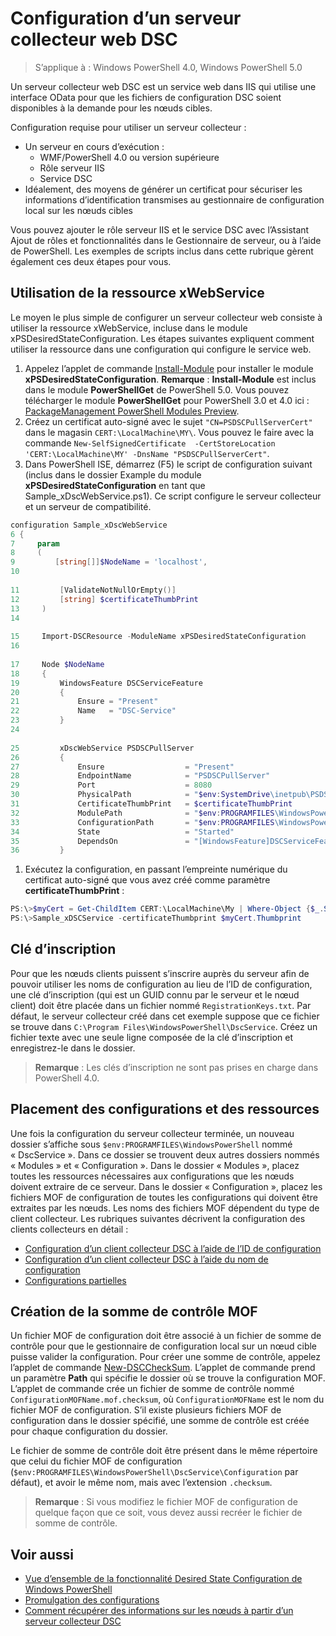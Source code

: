 # Configuration d’un serveur collecteur web DSC

> S’applique à : Windows PowerShell 4.0, Windows PowerShell 5.0

Un serveur collecteur web DSC est un service web dans IIS qui utilise une interface OData pour que les fichiers de configuration DSC soient disponibles à la demande pour les nœuds cibles.

Configuration requise pour utiliser un serveur collecteur :

* Un serveur en cours d’exécution :
  - WMF/PowerShell 4.0 ou version supérieure
  - Rôle serveur IIS
  - Service DSC
* Idéalement, des moyens de générer un certificat pour sécuriser les informations d’identification transmises au gestionnaire de configuration local sur les nœuds cibles

Vous pouvez ajouter le rôle serveur IIS et le service DSC avec l’Assistant Ajout de rôles et fonctionnalités dans le Gestionnaire de serveur, ou à l’aide de PowerShell. Les exemples de scripts inclus dans cette rubrique gèrent également ces deux étapes pour vous.

## Utilisation de la ressource xWebService
Le moyen le plus simple de configurer un serveur collecteur web consiste à utiliser la ressource xWebService, incluse dans le module xPSDesiredStateConfiguration. Les étapes suivantes expliquent comment utiliser la ressource dans une configuration qui configure le service web.

1. Appelez l’applet de commande [Install-Module](https://technet.microsoft.com/en-us/library/dn807162.aspx) pour installer le module **xPSDesiredStateConfiguration**. **Remarque** : **Install-Module** est inclus dans le module **PowerShellGet** de PowerShell 5.0. Vous pouvez télécharger le module **PowerShellGet** pour PowerShell 3.0 et 4.0 ici : [PackageManagement PowerShell Modules Preview](https://www.microsoft.com/en-us/download/details.aspx?id=49186). 
1. Créez un certificat auto-signé avec le sujet `"CN=PSDSCPullServerCert"` dans le magasin `CERT:\LocalMachine\MY\`. Vous pouvez le faire avec la commande `New-SelfSignedCertificate  -CertStoreLocation 'CERT:\LocalMachine\MY' -DnsName "PSDSCPullServerCert"`.
1. Dans PowerShell ISE, démarrez (F5) le script de configuration suivant (inclus dans le dossier Example du module **xPSDesiredStateConfiguration** en tant que Sample_xDscWebService.ps1). Ce script configure le serveur collecteur et un serveur de compatibilité.
  
```powershell
configuration Sample_xDscWebService 
6 { 
7     param  
8     ( 
9         [string[]]$NodeName = 'localhost', 
10 
 
11         [ValidateNotNullOrEmpty()] 
12         [string] $certificateThumbPrint 
13     ) 
14 
 
15     Import-DSCResource -ModuleName xPSDesiredStateConfiguration 
16 
 
17     Node $NodeName 
18     { 
19         WindowsFeature DSCServiceFeature 
20         { 
21             Ensure = "Present" 
22             Name   = "DSC-Service"             
23         } 
24 
 
25         xDscWebService PSDSCPullServer 
26         { 
27             Ensure                  = "Present" 
28             EndpointName            = "PSDSCPullServer" 
29             Port                    = 8080 
30             PhysicalPath            = "$env:SystemDrive\inetpub\PSDSCPullServer" 
31             CertificateThumbPrint   = $certificateThumbPrint          
32             ModulePath              = "$env:PROGRAMFILES\WindowsPowerShell\DscService\Modules" 
33             ConfigurationPath       = "$env:PROGRAMFILES\WindowsPowerShell\DscService\Configuration"             
34             State                   = "Started" 
35             DependsOn               = "[WindowsFeature]DSCServiceFeature"                         
36         } 
```

1. Exécutez la configuration, en passant l’empreinte numérique du certificat auto-signé que vous avez créé comme paramètre **certificateThumbPrint** :

```powershell
PS:\>$myCert = Get-ChildItem CERT:\LocalMachine\My | Where-Object {$_.Subject -eq 'CN=PSDSCPullServerCert'}
PS:\>Sample_xDSCService -certificateThumbprint $myCert.Thumbprint 
```

## Clé d’inscription
Pour que les nœuds clients puissent s’inscrire auprès du serveur afin de pouvoir utiliser les noms de configuration au lieu de l’ID de configuration, une clé d’inscription (qui est un GUID connu par le serveur et le nœud client) doit être placée dans un fichier nommé `RegistrationKeys.txt`. Par défaut, le serveur collecteur créé dans cet exemple suppose que ce fichier se trouve dans `C:\Program Files\WindowsPowerShell\DscService`. Créez un fichier texte avec une seule ligne composée de la clé d’inscription et enregistrez-le dans le dossier.
> **Remarque** : Les clés d’inscription ne sont pas prises en charge dans PowerShell 4.0. 

## Placement des configurations et des ressources
Une fois la configuration du serveur collecteur terminée, un nouveau dossier s’affiche sous `$env:PROGRAMFILES\WindowsPowerShell` nommé « DscService ». Dans ce dossier se trouvent deux autres dossiers nommés « Modules » et « Configuration ». Dans le dossier « Modules », placez toutes les ressources nécessaires aux configurations que les nœuds doivent extraire de ce serveur. Dans le dossier « Configuration », placez les fichiers MOF de configuration de toutes les configurations qui doivent être extraites par les nœuds. Les noms des fichiers MOF dépendent du type de client collecteur. Les rubriques suivantes décrivent la configuration des clients collecteurs en détail :

* [Configuration d’un client collecteur DSC à l’aide de l’ID de configuration](pullClientConfigID.md)
* [Configuration d’un client collecteur DSC à l’aide du nom de configuration](pullClientConfigNames.md)
* [Configurations partielles](partialConfigs.md)

## Création de la somme de contrôle MOF
Un fichier MOF de configuration doit être associé à un fichier de somme de contrôle pour que le gestionnaire de configuration local sur un nœud cible puisse valider la configuration. Pour créer une somme de contrôle, appelez l’applet de commande [New-DSCCheckSum](https://technet.microsoft.com/en-us/library/dn521622.aspx). L’applet de commande prend un paramètre **Path** qui spécifie le dossier où se trouve la configuration MOF. L’applet de commande crée un fichier de somme de contrôle nommé `ConfigurationMOFName.mof.checksum`, où `ConfigurationMOFName` est le nom du fichier MOF de configuration. S’il existe plusieurs fichiers MOF de configuration dans le dossier spécifié, une somme de contrôle est créée pour chaque configuration du dossier.

Le fichier de somme de contrôle doit être présent dans le même répertoire que celui du fichier MOF de configuration (`$env:PROGRAMFILES\WindowsPowerShell\DscService\Configuration` par défaut), et avoir le même nom, mais avec l’extension `.checksum`.

>**Remarque** : Si vous modifiez le fichier MOF de configuration de quelque façon que ce soit, vous devez aussi recréer le fichier de somme de contrôle.

## Voir aussi
* [Vue d’ensemble de la fonctionnalité Desired State Configuration de Windows PowerShell](overview.md)
* [Promulgation des configurations](enactingConfigurations.md)
* [Comment récupérer des informations sur les nœuds à partir d’un serveur collecteur DSC](retrieveNodeInfo.md)


<!--HONumber=Mar16_HO1-->


